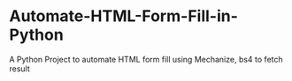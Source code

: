 # Automate-HTML-Form-Fill-in-Python

A Python Project to automate HTML form fill using Mechanize, bs4 to fetch result
